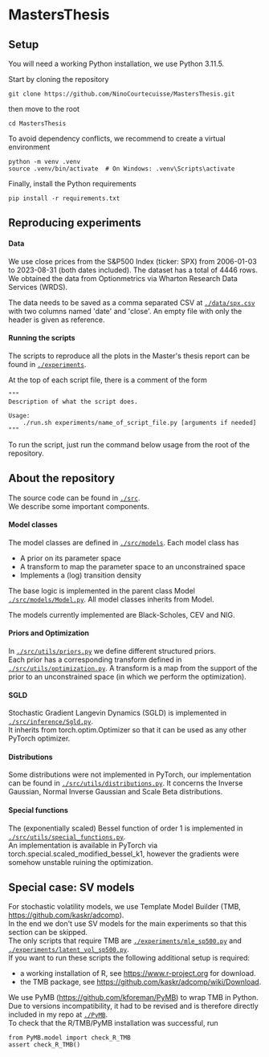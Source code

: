 # MastersThesis
## Setup
You will need a working Python installation, we use Python 3.11.5.

Start by cloning the repository
```
git clone https://github.com/NinoCourtecuisse/MastersThesis.git
```
then move to the root
```
cd MastersThesis
```
To avoid dependency conflicts, we recommend to create a virtual environment
```
python -m venv .venv
source .venv/bin/activate  # On Windows: .venv\Scripts\activate
```
Finally, install the Python requirements
```
pip install -r requirements.txt
```

## Reproducing experiments

#### Data
We use close prices from the S&P500 Index (ticker: SPX) from 2006-01-03 to 2023-08-31 (both dates included). The dataset has a total of 4446 rows.  
We obtained the data from Optionmetrics via Wharton Research Data
Services (WRDS).

The data needs to be saved as a comma separated CSV at [`./data/spx.csv`](./data/spx.csv) with two columns named 'date' and 'close'. An empty file with only the header is given as reference.

#### Running the scripts
The scripts to reproduce all the plots in the Master's thesis report can be found in [`./experiments`](./experiments).

At the top of each script file, there is a comment of the form
```
"""
Description of what the script does.

Usage:
    ./run.sh experiments/name_of_script_file.py [arguments if needed]
"""
```
To run the script, just run the command below usage from the root of the repository.

## About the repository

The source code can be found in [`./src`](./src).  
We describe some important components.

#### Model classes
The model classes are defined in [`./src/models`](./src/models).
Each model class has
-   A prior on its parameter space
-   A transform to map the parameter space to an unconstrained space
-   Implements a (log) transition density

The base logic is implemented in the parent class Model [`./src/models/Model.py`](./src/models/Model.py). All model classes inherits from Model.  

The models currently implemented are Black-Scholes, CEV and NIG. 

#### Priors and Optimization
In [`./src/utils/priors.py`](./src/utils/priors.py) we define different structured priors.  
Each prior has a corresponding transform defined in [`./src/utils/optimization.py`](./src/utils/optimization.py). A transform is a map from the support of the prior to an unconstrained space (in which we perform the optimization).

#### SGLD
Stochastic Gradient Langevin Dynamics (SGLD) is implemented in [`./src/inference/Sgld.py`](./src/inference/Sgld.py).  
It inherits from torch.optim.Optimizer so that it can be used as any other PyTorch optimizer.

#### Distributions
Some distributions were not implemented in PyTorch, our implementation can be found in [`./src/utils/distributions.py`](./src/utils/distributions.py).
It concerns the Inverse Gaussian, Normal Inverse Gaussian and Scale Beta distributions.

#### Special functions
The (exponentially scaled) Bessel function of order 1 is implemented in 
[`./src/utils/special_functions.py`](./src/utils/special_functions.py).  
An implementation is available in PyTorch via torch.special.scaled_modified_bessel_k1, however the gradients were somehow unstable ruining the optimization.

## Special case: SV models

For stochastic volatility models, we use Template Model Builder (TMB, https://github.com/kaskr/adcomp).  
In the end we don't use SV models for the main experiments so that this section can be skipped.  
The only scripts that require TMB are [`./experiments/mle_sp500.py`](./experiments/mle_sp500.py) and [`./experiments/latent_vol_sp500.py`](./experiments/latent_vol_sp500.py).  
If you want to run these scripts the following additional setup is required:
- a working installation of R, see https://www.r-project.org for download.  
- the TMB package, see https://github.com/kaskr/adcomp/wiki/Download.  

We use PyMB (https://github.com/kforeman/PyMB) to wrap TMB in Python. Due to versions incompatibility, it had to be revised and is therefore directly included in my repo at  [`./PyMB`](./PyMB).  
To check that the R/TMB/PyMB installation was successful, run

```
from PyMB.model import check_R_TMB
assert check_R_TMB()
```